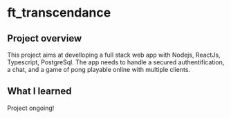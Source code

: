 # ft_transcendance
## Project overview

This project aims at develloping a full stack web app with Nodejs, ReactJs, Typescript, PostgreSql.
The app needs to handle a secured authentification, a chat, and a game of pong playable online with multiple clients.

## What I learned

Project ongoing!
